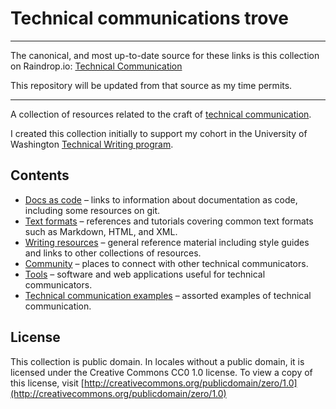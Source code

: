# Technical communications trove

   ---

The canonical, and most up-to-date source for these links is this collection on
Raindrop.io: [Technical Communication](https://raindrop.io/shannonlucas/technical-communication-24596118/sort=title)

This repository will be updated from that source as my time permits.

   ---

A collection of resources related to the craft of [technical communication](https://en.wikipedia.org/wiki/Technical_communication).

I created this collection initially to support my cohort in the University of
Washington [Technical Writing program](https://www.pce.uw.edu/certificates/professional-technical-writing).

## Contents

- [Docs as code](docs/docs-as-code.md) &ndash; links to information about
  documentation as code, including some resources on git.
- [Text formats](docs/text-formats.md) &ndash; references and tutorials
  covering common text formats such as Markdown, HTML, and XML.
- [Writing resources](docs/resources.md) &ndash; general reference material
  including style guides and links to other collections of resources.
- [Community](docs/community.md) &ndash; places to connect with other technical
  communicators.
- [Tools](docs/tools.md) &ndash; software and web applications useful for
  technical communicators.
- [Technical communication examples](docs/examples.md) &ndash; assorted
  examples of technical communication.

## License

This collection is public domain. In locales without a public domain, it is
licensed under the Creative Commons CC0 1.0 license. To view a copy of this
license, visit [http://creativecommons.org/publicdomain/zero/1.0](http://creativecommons.org/publicdomain/zero/1.0)
